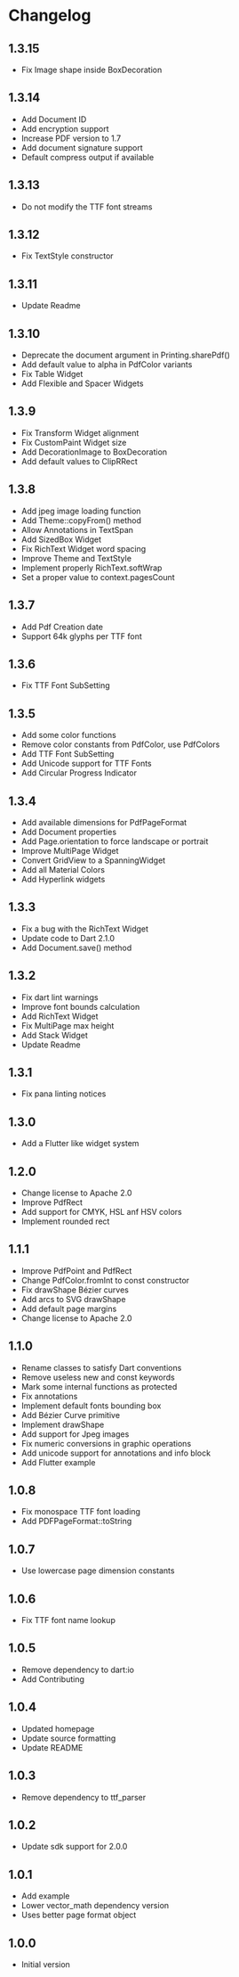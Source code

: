 # Changelog

## 1.3.15

* Fix Image shape inside BoxDecoration

## 1.3.14

* Add Document ID
* Add encryption support
* Increase PDF version to 1.7
* Add document signature support
* Default compress output if available

## 1.3.13

* Do not modify the TTF font streams

## 1.3.12

* Fix TextStyle constructor

## 1.3.11

* Update Readme

## 1.3.10

* Deprecate the document argument in Printing.sharePdf()
* Add default value to alpha in PdfColor variants
* Fix Table Widget
* Add Flexible and Spacer Widgets

## 1.3.9

* Fix Transform Widget alignment
* Fix CustomPaint Widget size
* Add DecorationImage to BoxDecoration
* Add default values to ClipRRect

## 1.3.8

* Add jpeg image loading function
* Add Theme::copyFrom() method
* Allow Annotations in TextSpan
* Add SizedBox Widget
* Fix RichText Widget word spacing
* Improve Theme and TextStyle
* Implement properly RichText.softWrap
* Set a proper value to context.pagesCount

## 1.3.7

* Add Pdf Creation date
* Support 64k glyphs per TTF font

## 1.3.6

* Fix TTF Font SubSetting

## 1.3.5

* Add some color functions
* Remove color constants from PdfColor, use PdfColors
* Add TTF Font SubSetting
* Add Unicode support for TTF Fonts
* Add Circular Progress Indicator

## 1.3.4

* Add available dimensions for PdfPageFormat
* Add Document properties
* Add Page.orientation to force landscape or portrait
* Improve MultiPage Widget
* Convert GridView to a SpanningWidget
* Add all Material Colors
* Add Hyperlink widgets

## 1.3.3

* Fix a bug with the RichText Widget
* Update code to Dart 2.1.0
* Add Document.save() method

## 1.3.2

* Fix dart lint warnings
* Improve font bounds calculation
* Add RichText Widget
* Fix MultiPage max height
* Add Stack Widget
* Update Readme

## 1.3.1

* Fix pana linting notices

## 1.3.0

* Add a Flutter like widget system

## 1.2.0

* Change license to Apache 2.0
* Improve PdfRect
* Add support for CMYK, HSL anf HSV colors
* Implement rounded rect

## 1.1.1

* Improve PdfPoint and PdfRect
* Change PdfColor.fromInt to const constructor
* Fix drawShape Bézier curves
* Add arcs to SVG drawShape
* Add default page margins
* Change license to Apache 2.0

## 1.1.0

* Rename classes to satisfy Dart conventions
* Remove useless new and const keywords
* Mark some internal functions as protected
* Fix annotations
* Implement default fonts bounding box
* Add Bézier Curve primitive
* Implement drawShape
* Add support for Jpeg images
* Fix numeric conversions in graphic operations
* Add unicode support for annotations and info block
* Add Flutter example

## 1.0.8

* Fix monospace TTF font loading
* Add PDFPageFormat::toString

## 1.0.7

* Use lowercase page dimension constants

## 1.0.6

* Fix TTF font name lookup

## 1.0.5

* Remove dependency to dart:io
* Add Contributing

## 1.0.4

* Updated homepage
* Update source formatting
* Update README

## 1.0.3

* Remove dependency to ttf_parser

## 1.0.2

* Update sdk support for 2.0.0

## 1.0.1

* Add example
* Lower vector_math dependency version
* Uses better page format object

## 1.0.0

* Initial version
